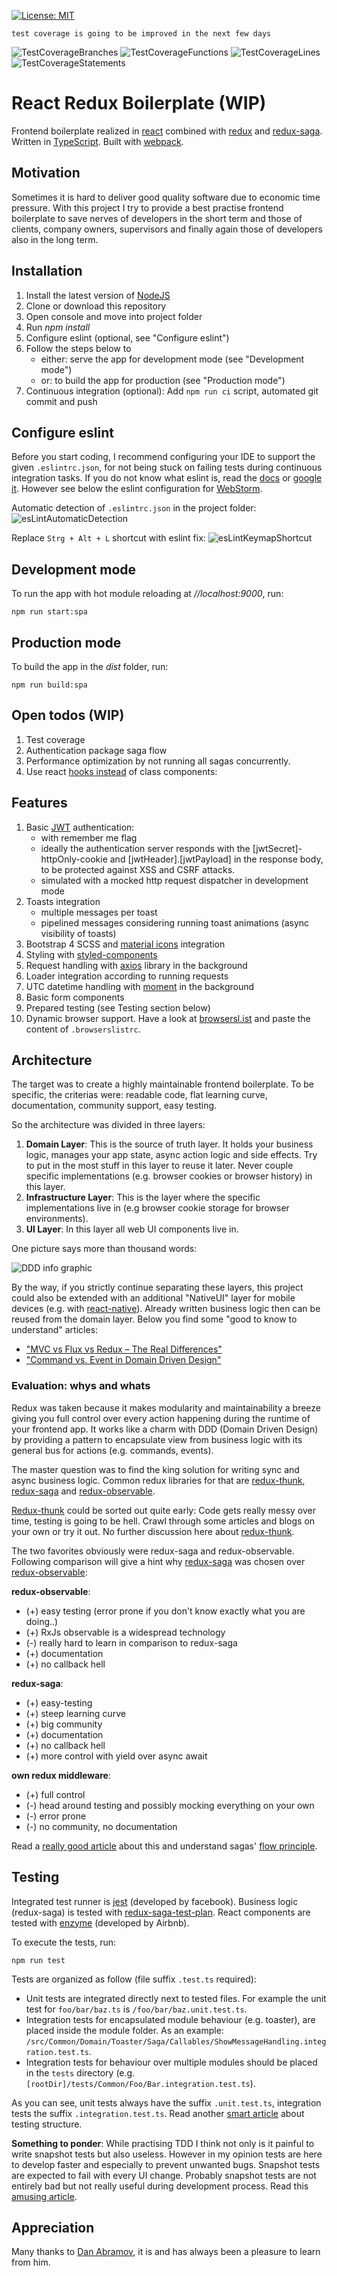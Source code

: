 [![License: MIT](https://img.shields.io/badge/License-MIT-green.svg)](https://github.com/inkognitro/react-redux-saga-boilerplate/blob/master/LICENSE.md)

`test coverage is going to be improved in the next few days`

![TestCoverageBranches](coverage/badge-branches.svg)
![TestCoverageFunctions](coverage/badge-functions.svg)
![TestCoverageLines](coverage/badge-lines.svg)
![TestCoverageStatements](coverage/badge-statements.svg)

# React Redux Boilerplate (WIP)
Frontend boilerplate realized in [react](https://reactjs.org/) combined with [redux](http://redux.js.org/) and [redux-saga](http://redux-saga.js.org).
Written in [TypeScript](http://typescriptlang.org). Built with [webpack](http://webpack.js.org).

## Motivation
Sometimes it is hard to deliver good quality software due to economic time pressure.
With this project I try to provide a best practise frontend boilerplate to save nerves of developers
in the short term and those of clients, company owners, supervisors and finally again those of developers also in the long term.
   
## Installation
1. Install the latest version of [NodeJS](http://nodejs.org/en/download/)
2. Clone or download this repository
3. Open console and move into project folder
4. Run *npm install*
5. Configure eslint (optional, see "Configure eslint")
6. Follow the steps below to
   - either: serve the app for development mode (see "Development mode")
   - or: to build the app for production (see "Production mode")
7. Continuous integration (optional): Add `npm run ci` script, automated git commit and push
   
## Configure eslint
Before you start coding, I recommend configuring your IDE to support the given `.eslintrc.json`,
for not being stuck on failing tests during continuous integration tasks.
If you do not know what eslint is, read the [docs](https://eslint.org/) or [google it](https://www.google.com/search?q=what+is+eslint%3F).
However see below the eslint configuration for [WebStorm](https://www.jetbrains.com/webstorm).

Automatic detection of `.eslintrc.json` in the project folder:
![esLintAutomaticDetection](./docs/esLintAutomaticDetection.png)

Replace `Strg + Alt + L` shortcut with eslint fix:
![esLintKeymapShortcut](./docs/esLintKeymapShortcut.png)

## Development mode
To run the app with hot module reloading at *//localhost:9000*, run:

    npm run start:spa

## Production mode
To build the app in the *dist* folder, run:

    npm run build:spa
    
## Open todos (WIP)
1. Test coverage
2. Authentication package saga flow
3. Performance optimization by not running all sagas concurrently.
4. Use react [hooks instead](https://reactjs.org/docs/hooks-intro.html) of class components: 
  
## Features
1. Basic [JWT](http://jwt.io) authentication:
    - with remember me flag
    - ideally the authentication server responds with the [jwtSecret]-httpOnly-cookie and [jwtHeader].[jwtPayload] in the response body, to be protected against XSS and CSRF attacks.
    - simulated with a mocked http request dispatcher in development mode
2. Toasts integration
    - multiple messages per toast
    - pipelined messages considering running toast animations (async visibility of toasts)
3. Bootstrap 4 SCSS and [material icons](http://material.io/resources/icons/) integration
4. Styling with [styled-components](http://styled-components.com/)
5. Request handling with [axios](http://npmjs.com/package/axios) library in the background
6. Loader integration according to running requests
7. UTC datetime handling with [moment](http://momentjs.com) in the background 
8. Basic form components
9. Prepared testing (see Testing section below)
10. Dynamic browser support. Have a look at [browsersl.ist](http://browsersl.ist/) and paste the content of `.browserslistrc`.

## Architecture
The target was to create a highly maintainable frontend boilerplate.
To be specific, the criterias were: readable code, flat learning curve, documentation, community support, easy testing.

So the architecture was divided in three layers:
1. **Domain Layer**: This is the source of truth layer. It holds your business logic, manages your app state, async action logic and side effects. Try to put in the most stuff in this layer to reuse it later. Never couple specific implementations (e.g. browser cookies or browser history) in this layer.
2. **Infrastructure Layer**: This is the layer where the specific implementations live in (e.g browser cookie storage for browser environments).
3. **UI Layer**: In this layer all web UI components live in.

One picture says more than thousand words:

![DDD info graphic](./docs/architecture.png)

By the way, if you strictly continue separating these layers, this project could also be extended with an additional "NativeUI" layer
for mobile devices (e.g. with [react-native](https://reactnative.dev/)). Already written business logic then can be reused from the domain layer.
Below you find some "good to know to understand" articles:

- ["MVC vs Flux vs Redux – The Real Differences"](https://www.clariontech.com/blog/mvc-vs-flux-vs-redux-the-real-differences)
- ["Command vs. Event in Domain Driven Design"](https://medium.com/ingeniouslysimple/command-vs-event-in-domain-driven-design-be6c45be52a9)

### Evaluation: whys and whats
Redux was taken because it makes modularity and maintainability a breeze giving you full control over every action happening during the runtime of your frontend app.
It works like a charm with DDD (Domain Driven Design) by providing a pattern to encapsulate view from business logic with its general bus for actions (e.g. commands, events).

The master question was to find the king solution for writing sync and async business logic.
Common redux libraries for that are [redux-thunk](https://www.npmjs.com/package/redux-thunk), [redux-saga](http://redux-saga.js.org) and [redux-observable](http://redux-observable.js.org).

[Redux-thunk](https://www.npmjs.com/package/redux-thunk) could be sorted out quite early:
Code gets really messy over time, testing is going to be hell.
Crawl through some articles and blogs on your own or try it out.
No further discussion here about [redux-thunk](https://www.npmjs.com/package/redux-thunk).

The two favorites obviously were redux-saga and redux-observable.
Following comparison will give a hint why [redux-saga](http://redux-saga.js.org) was chosen over [redux-observable](http://redux-observable.js.org):

**redux-observable**:
- (+) easy testing (error prone if you don't know exactly what you are doing..)
- (+) RxJs observable is a widespread technology
- (-) really hard to learn in comparison to redux-saga
- (+) documentation
- (+) no callback hell

**redux-saga**:
- (+) easy-testing
- (+) steep learning curve
- (+) big community
- (+) documentation
- (+) no callback hell
- (+) more control with yield over async await

**own redux middleware**:
- (+) full control 
- (-) head around testing and possibly mocking everything on your own
- (-) error prone
- (-) no community, no documentation

Read a [really good article](https://shift.infinite.red/redux-observable-epics-vs-redux-sagas-8e53610c0eda) about this and understand sagas' [flow principle](https://redux-saga.js.org/docs/advanced/NonBlockingCalls.html).

## Testing
Integrated test runner is [jest](http://jestjs.io) (developed by facebook).
Business logic (redux-saga) is tested with [redux-saga-test-plan](https://www.npmjs.com/package/redux-saga-test-plan).
React components are tested with [enzyme](https://enzymejs.github.io/enzyme/) (developed by Airbnb).

To execute the tests, run:

    npm run test

Tests are organized as follow (file suffix `.test.ts` required):
- Unit tests are integrated directly next to tested files. For example the unit test for `foo/bar/baz.ts` is `/foo/bar/baz.unit.test.ts`.
- Integration tests for encapsulated module behaviour (e.g. toaster), are placed inside the module folder. As an example: `/src/Common/Domain/Toaster/Saga/Callables/ShowMessageHandling.integration.test.ts`.
- Integration tests for behaviour over multiple modules should be placed in the `tests` directory (e.g. `[rootDir]/tests/Common/Foo/Bar.integration.test.ts`).

As you can see, unit tests always have the suffix `.unit.test.ts`, integration tests the suffix `.integration.test.ts`.
Read another [smart article](https://medium.com/@JeffLombardJr/organizing-tests-in-jest-17fc431ff850) about testing structure.

**Something to ponder**: While practising TDD I think not only is it painful to write snapshot tests but also useless.
However in my opinion tests are here to develop faster and especially to prevent unwanted bugs.
Snapshot tests are expected to fail with every UI change.
Probably snapshot tests are not entirely bad but not really useful during development process.
Read this [amusing article](https://medium.com/@tomgold_48918/why-i-stopped-using-snapshot-testing-with-jest-3279fe41ffb2).

## Appreciation
Many thanks to [Dan Abramov](http://github.com/gaearon), it is and has always been a pleasure to learn from him.
